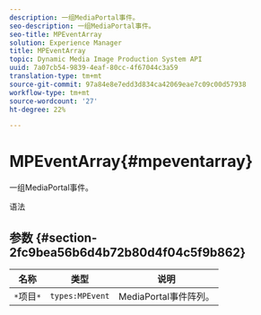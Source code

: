 ```yaml
---
description: 一组MediaPortal事件。
seo-description: 一组MediaPortal事件。
seo-title: MPEventArray
solution: Experience Manager
title: MPEventArray
topic: Dynamic Media Image Production System API
uuid: 7a07cb54-9839-4eaf-80cc-4f67044c3a59
translation-type: tm+mt
source-git-commit: 97a84e8e7edd3d834ca42069eae7c09c00d57938
workflow-type: tm+mt
source-wordcount: '27'
ht-degree: 22%

---
```



# MPEventArray{#mpeventarray}

一组MediaPortal事件。

语法

## 参数 {#section-2fc9bea56b6d4b72b80d4f04c5f9b862}

| 名称 | 类型 | 说明 |
|---|---|---|
| `*`项目`*` | `types:MPEvent` | MediaPortal事件阵列。 |

